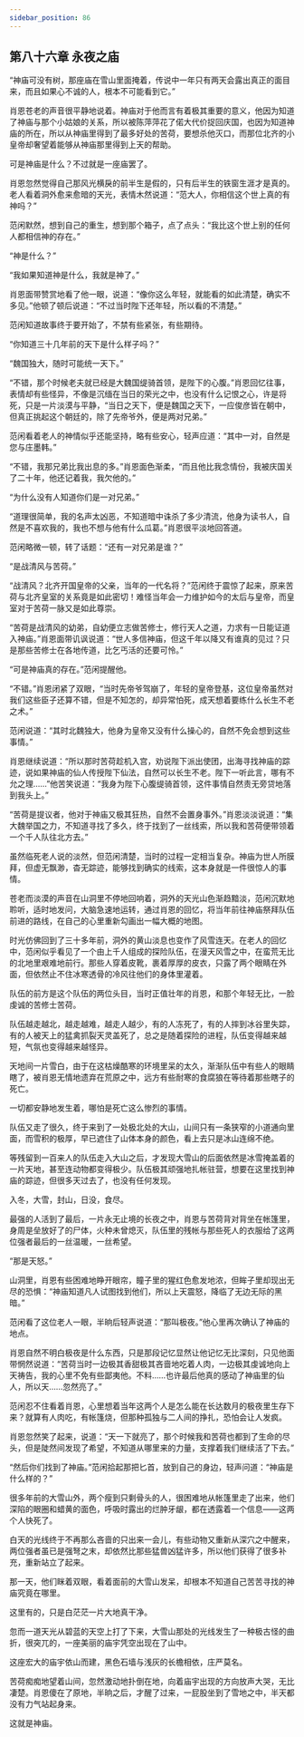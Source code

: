 ```yaml
---
sidebar_position: 86
---
```


## 第八十六章 **永夜之庙**

“神庙可没有树，那座庙在雪山里面掩着，传说中一年只有两天会露出真正的面目来，而且如果心不诚的人，根本不可能看到它。”

肖恩苍老的声音很平静地说着。神庙对于他而言有着极其重要的意义，他因为知道了神庙与那个小姑娘的关系，所以被陈萍萍花了偌大代价捉回庆国，也因为知道神庙的所在，所以从神庙里得到了最多好处的苦荷，要想杀他灭口，而那位北齐的小皇帝却奢望着能够从神庙那里得到上天的帮助。

可是神庙是什么？不过就是一座庙罢了。

肖恩忽然觉得自己那风光横戾的前半生是假的，只有后半生的铁窗生涯才是真的。老人看着洞外愈来愈暗的天光，表情木然说道：“范大人，你相信这个世上真的有神吗？”

范闲默然，想到自己的重生，想到那个箱子，点了点头：“我比这个世上别的任何人都相信神的存在。”

“神是什么？”

“我如果知道神是什么，我就是神了。”

肖恩面带赞赏地看了他一眼，说道：“像你这么年轻，就能看的如此清楚，确实不多见。”他顿了顿后说道：“不过当时陛下还年轻，所以看的不清楚。”

范闲知道故事终于要开始了，不禁有些紧张，有些期待。

“你知道三十几年前的天下是什么样子吗？”

“魏国独大，随时可能统一天下。”

“不错，那个时候老夫就已经是大魏国缇骑首领，是陛下的心腹。”肖恩回忆往事，表情却有些怪异，不像是沉缅在当日的荣光之中，也没有什么记恨之心，许是将死，只是一片淡漠与平静，“当日之天下，便是魏国之天下，一应俊彦皆在朝中，但真正挑起这个朝廷的，除了先帝爷外，便是两对兄弟。”

范闲看着老人的神情似乎还能坚持，略有些安心，轻声应道：“其中一对，自然是您与庄墨韩。”

“不错，我那兄弟比我出息的多。”肖恩面色渐柔，“而且他比我念情份，我被庆国关了二十年，他还记着我，我欠他的。”

“为什么没有人知道你们是一对兄弟。”

“道理很简单，我的名声太凶恶，不知道暗中诛杀了多少清流，他身为读书人，自然是不喜欢我的，我也不想与他有什么瓜葛。”肖恩很平淡地回答道。

范闲略微一顿，转了话题：“还有一对兄弟是谁？”

“是战清风与苦荷。”

“战清风？北齐开国皇帝的父亲，当年的一代名将？”范闲终于震惊了起来，原来苦荷与北齐皇室的关系竟是如此密切！难怪当年会一力维护如今的太后与皇帝，而皇室对于苦荷一脉又是如此尊崇。

“苦荷是战清风的幼弟，自幼便立志做苦修士，修行天人之道，力求有一日能证道入神庙。”肖恩面带讥讽说道：“世人多信神庙，但这千年以降又有谁真的见过？只是那些苦修士在各地传道，比乞丐活的还要可怜。”

“可是神庙真的存在。”范闲提醒他。

“不错。”肖恩闭紧了双眼，“当时先帝爷驾崩了，年轻的皇帝登基，这位皇帝虽然对我们这些臣子还算不错，但是不知怎的，却异常怕死，成天想着要练什么长生不老之术。”

范闲说道：“其时北魏独大，他身为皇帝又没有什么操心的，自然不免会想到这些事情。”

肖恩继续说道：“所以那时苦荷趁机入宫，劝说陛下派出使团，出海寻找神庙的踪迹，说如果神庙的仙人传授陛下仙法，自然可以长生不老。陛下一听此言，哪有不允之理……”他苦笑说道：“我身为陛下心腹缇骑首领，这件事情自然责无旁贷地落到我头上。”

“苦荷是提议者，他对于神庙又极其狂热，自然不会置身事外。”肖恩淡淡说道：“集大魏举国之力，不知道寻找了多久，终于找到了一丝线索，所以我和苦荷便带领着一个千人队往北方去。”

虽然临死老人说的淡然，但范闲清楚，当时的过程一定相当复杂。神庙为世人所膜拜，但虚无飘渺，杳无踪迹，能够找到确实的线索，这本身就是一件很惊人的事情。

苍老而淡漠的声音在山洞里不停地回响着，洞外的天光山色渐趋黯淡，范闲沉默地聆听，适时地发问，大脑急速地运转，通过肖恩的回忆，将当年前往神庙祭拜队伍前进的路线，在自己的心里重新勾画出一幅大概的地图。

时光仿佛回到了三十多年前，洞外的黄山淡息也变作了风雪连天。在老人的回忆中，范闲似乎看见了一个由上千人组成的探险队伍，在漫天风雪之中，在蛮荒无比的北地里艰难地前行。那些人穿着皮靴，裹着厚厚的皮衣，只露了两个眼睛在外面，但依然止不住冰寒透骨的冷风往他们的身体里灌着。

队伍的前方是这个队伍的两位头目，当时正值壮年的肖恩，和那个年轻无比，一脸虔诚的苦修士苦荷。

队伍越走越北，越走越难，越走人越少，有的人冻死了，有的人摔到冰谷里失踪，有的人被天上的猛禽抓裂天灵盖死了，总之是随着探险的进程，队伍变得越来越短，气氛也变得越来越怪异。

天地间一片雪白，由于在这枯燥酷寒的环境里呆的太久，渐渐队伍中有些人的眼睛瞎了，被肖恩无情地遗弃在荒原之中，远方有些耐寒的食腐狼在等待着那些瞎子的死亡。

一切都安静地发生着，哪怕是死亡这么惨烈的事情。

队伍又走了很久，终于来到了一处极北处的大山，山间只有一条狭窄的小道通向里面，而雪积的极厚，早已遮住了山体本身的颜色，看上去只是冰山连绵不绝。

等残留到一百来人的队伍走入大山之后，才发现大雪山的后面依然是冰雪掩盖着的一片天地，甚至连动物都变得极少。队伍极其顽强地扎帐驻营，想要在这里找到神庙的踪迹，但很多天过去了，也没有任何发现。

入冬，大雪，封山，日没，食尽。

最强的人活到了最后，一片永无止境的长夜之中，肖恩与苦荷背对背坐在帐篷里，身周是垒放好了的尸体，火种未曾熄灭，队伍里的残帐与那些死人的衣服给了这两位强者最后的一丝温暖，一丝希望。

“那是天怒。”

山洞里，肖恩有些困难地睁开眼帘，瞳子里的猩红色愈发地浓，但眸子里却现出无尽的恐惧：“神庙知道凡人试图找到他们，所以上天震怒，降临了无边无际的黑暗。”

范闲看了这位老人一眼，半晌后轻声说道：“那叫极夜。”他心里再次确认了神庙的地点。

肖恩自然不明白极夜是什么东西，只是那段记忆显然让他记忆无比深刻，只见他面带惘然说道：“苦荷当时一边极其香甜极其吝啬地吃着人肉，一边极其虔诚地向上天祷告，我的心里不免有些鄙夷他。不料……也许最后他真的感动了神庙里的仙人，所以天……忽然亮了。”

范闲忍不住看着肖恩，心里想着当年这两个人是怎么能在长达数月的极夜里生存下来？就算有人肉吃，有帐篷烧，但那种孤独与二人间的挣扎，恐怕会让人发疯。

肖恩忽然笑了起来，说道：“天一下就亮了，那个时候我和苦荷也都到了生命的尽头，但是陡然间发现了希望，不知道从哪里来的力量，支撑着我们继续活了下去。”

“然后你们找到了神庙。”范闲拾起那把匕首，放到自己的身边，轻声问道：“神庙是什么样的？”

很多年前的大雪山外，两个瘦到只剩骨头的人，很困难地从帐篷里走了出来，他们深陷的眼圈和蜡黄的面色，呼吸时露出的烂肿牙龈，都在透露着一个信息——这两个人快死了。

白天的光线终于不再那么吝啬的只出来一会儿，有些动物又重新从深穴之中醒来，两位强者虽已是强弩之末，却依然比那些猛兽凶猛许多，所以他们获得了很多补充，重新站立了起来。

那一天，他们眯着双眼，看着面前的大雪山发呆，却根本不知道自己苦苦寻找的神庙究竟在哪里。

这里有的，只是白茫茫一片大地真干净。

忽而一道天光从碧蓝的天空上打了下来，大雪山那处的光线发生了一种极古怪的曲折，很突兀的，一座美丽的庙宇凭空出现在了山中。

这座宏大的庙宇依山而建，黑色石墙与浅灰的长檐相依，庄严莫名。

苦荷痴痴地望着山间，忽然激动地扑倒在地，向着庙宇出现的方向放声大哭，无比凄楚。肖恩傻在了原地，半晌之后，才醒了过来，一屁股坐到了雪地之中，半天都没有力气站起身来。

这就是神庙。

